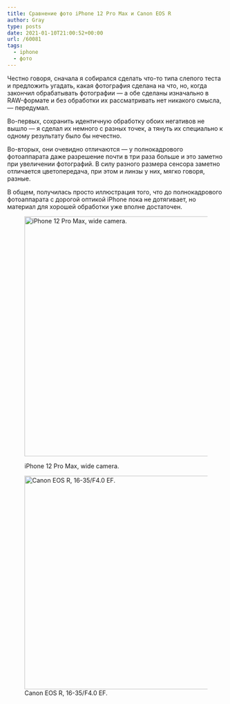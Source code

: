 ```yaml
---
title: Сравнение фото iPhone 12 Pro Max и Canon EOS R
author: Gray
type: posts
date: 2021-01-10T21:00:52+00:00
url: /60081
tags:
  - iphone
  - фото
---
```



Честно говоря, сначала я собирался сделать что-то типа слепого теста и предложить угадать, какая фотография сделана на что, но, когда закончил обрабатывать фотографии — а обе сделаны изначально в RAW-формате и без обработки их рассматривать нет никакого смысла, — передумал.

Во-первых, сохранить идентичную обработку обоих негативов не вышло — я сделал их немного с разных точек, а тянуть их специально к одному результату было бы нечестно.

Во-вторых, они очевидно отличаются — у полнокадрового фотоаппарата даже разрешение почти в три раза больше и это заметно при увеличении фотографий. В силу разного размера сенсора заметно отличается цветопередача, при этом и линзы у них, мягко говоря, разные.

В общем, получилась просто иллюстрация того, что до полнокадрового фотоаппарата с дорогой оптикой iPhone пока не дотягивает, но материал для хорошей обработки уже вполне достаточен. <figure class="wp-block-image size-large is-style-default">

[<img data-attachment-id="60207" data-permalink="https://blognot.co/60081/img_0258" data-orig-file="https://i2.wp.com/blognot.co/wp-content/uploads/2021/02/IMG_0258.jpg?fit=2400%2C1800&ssl=1" data-orig-size="2400,1800" data-comments-opened="1" data-image-meta="{&quot;aperture&quot;:&quot;0&quot;,&quot;credit&quot;:&quot;&quot;,&quot;camera&quot;:&quot;&quot;,&quot;caption&quot;:&quot;&quot;,&quot;created_timestamp&quot;:&quot;0&quot;,&quot;copyright&quot;:&quot;&quot;,&quot;focal_length&quot;:&quot;0&quot;,&quot;iso&quot;:&quot;0&quot;,&quot;shutter_speed&quot;:&quot;0&quot;,&quot;title&quot;:&quot;&quot;,&quot;orientation&quot;:&quot;0&quot;}" data-image-title="IMG_0258" data-image-description="" data-medium-file="https://i2.wp.com/blognot.co/wp-content/uploads/2021/02/IMG_0258.jpg?fit=300%2C225&ssl=1" data-large-file="https://i2.wp.com/blognot.co/wp-content/uploads/2021/02/IMG_0258.jpg?fit=740%2C555&ssl=1" width="740" height="555" src="https://i2.wp.com/blognot.co/wp-content/uploads/2021/02/IMG_0258.jpg?resize=740%2C555&#038;ssl=1" alt="iPhone 12 Pro Max, wide camera." class="wp-image-60207" srcset="https://i2.wp.com/blognot.co/wp-content/uploads/2021/02/IMG_0258.jpg?resize=1024%2C768&ssl=1 1024w, https://i2.wp.com/blognot.co/wp-content/uploads/2021/02/IMG_0258.jpg?resize=300%2C225&ssl=1 300w, https://i2.wp.com/blognot.co/wp-content/uploads/2021/02/IMG_0258.jpg?resize=768%2C576&ssl=1 768w, https://i2.wp.com/blognot.co/wp-content/uploads/2021/02/IMG_0258.jpg?resize=1536%2C1152&ssl=1 1536w, https://i2.wp.com/blognot.co/wp-content/uploads/2021/02/IMG_0258.jpg?resize=2048%2C1536&ssl=1 2048w, https://i2.wp.com/blognot.co/wp-content/uploads/2021/02/IMG_0258.jpg?w=1200&ssl=1 1200w, https://i2.wp.com/blognot.co/wp-content/uploads/2021/02/IMG_0258.jpg?resize=800%2C600&ssl=1 800w, https://i2.wp.com/blognot.co/wp-content/uploads/2021/02/IMG_0258.jpg?w=1480&ssl=1 1480w, https://i2.wp.com/blognot.co/wp-content/uploads/2021/02/IMG_0258.jpg?w=2220&ssl=1 2220w" sizes="(max-width: 740px) 100vw, 740px" data-recalc-dims="1" />][1]<figcaption>iPhone 12 Pro Max, wide camera.</figcaption></figure> <figure class="wp-block-image size-large is-style-default">[<img data-attachment-id="60206" data-permalink="https://blognot.co/60081/ab0a6723" data-orig-file="https://i0.wp.com/blognot.co/wp-content/uploads/2021/02/AB0A6723.jpg?fit=2400%2C1600&ssl=1" data-orig-size="2400,1600" data-comments-opened="1" data-image-meta="{&quot;aperture&quot;:&quot;0&quot;,&quot;credit&quot;:&quot;&quot;,&quot;camera&quot;:&quot;&quot;,&quot;caption&quot;:&quot;&quot;,&quot;created_timestamp&quot;:&quot;0&quot;,&quot;copyright&quot;:&quot;&quot;,&quot;focal_length&quot;:&quot;0&quot;,&quot;iso&quot;:&quot;0&quot;,&quot;shutter_speed&quot;:&quot;0&quot;,&quot;title&quot;:&quot;&quot;,&quot;orientation&quot;:&quot;0&quot;}" data-image-title="AB0A6723" data-image-description="" data-medium-file="https://i0.wp.com/blognot.co/wp-content/uploads/2021/02/AB0A6723.jpg?fit=300%2C200&ssl=1" data-large-file="https://i0.wp.com/blognot.co/wp-content/uploads/2021/02/AB0A6723.jpg?fit=740%2C494&ssl=1" width="740" height="494" src="https://i0.wp.com/blognot.co/wp-content/uploads/2021/02/AB0A6723.jpg?resize=740%2C494&#038;ssl=1" alt="Canon EOS R, 16-35/F4.0 EF. " class="wp-image-60206" srcset="https://i0.wp.com/blognot.co/wp-content/uploads/2021/02/AB0A6723.jpg?resize=1024%2C683&ssl=1 1024w, https://i0.wp.com/blognot.co/wp-content/uploads/2021/02/AB0A6723.jpg?resize=300%2C200&ssl=1 300w, https://i0.wp.com/blognot.co/wp-content/uploads/2021/02/AB0A6723.jpg?resize=768%2C512&ssl=1 768w, https://i0.wp.com/blognot.co/wp-content/uploads/2021/02/AB0A6723.jpg?resize=1536%2C1024&ssl=1 1536w, https://i0.wp.com/blognot.co/wp-content/uploads/2021/02/AB0A6723.jpg?resize=2048%2C1365&ssl=1 2048w, https://i0.wp.com/blognot.co/wp-content/uploads/2021/02/AB0A6723.jpg?resize=800%2C533&ssl=1 800w, https://i0.wp.com/blognot.co/wp-content/uploads/2021/02/AB0A6723.jpg?w=1480&ssl=1 1480w, https://i0.wp.com/blognot.co/wp-content/uploads/2021/02/AB0A6723.jpg?w=2220&ssl=1 2220w" sizes="(max-width: 740px) 100vw, 740px" data-recalc-dims="1" />][2]<figcaption>Canon EOS R, 16-35/F4.0 EF.</figcaption></figure>

 [1]: https://i2.wp.com/blognot.co/wp-content/uploads/2021/02/IMG_0258.jpg?ssl=1
 [2]: https://i0.wp.com/blognot.co/wp-content/uploads/2021/02/AB0A6723.jpg?ssl=1
